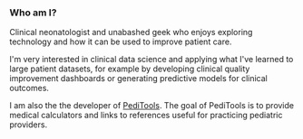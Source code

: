### Who am I?

Clinical neonatologist and unabashed geek who enjoys exploring technology and how it can be used to improve patient care.

I'm very interested in clinical data science and applying what I've learned to large patient datasets, for example by developing clinical quality improvement dashboards or generating predictive models for clinical outcomes.

I am also the the developer of [PediTools](https://peditools.org/). The goal of PediTools is to provide medical calculators and links to references useful for practicing pediatric providers.

<!--
**jhchou/jhchou** is a ✨ _special_ ✨ repository because its `README.md` (this file) appears on your GitHub profile.

Here are some ideas to get you started:

- 🔭 I’m currently working on ...
- 🌱 I’m currently learning ...
- 👯 I’m looking to collaborate on ...
- 🤔 I’m looking for help with ...
- 💬 Ask me about ...
- 📫 How to reach me: ...
- 😄 Pronouns: ...
- ⚡ Fun fact: ...
-->
